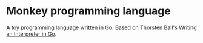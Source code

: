 # Monkey programming language

A toy programming language written in Go. Based on Thorsten Ball's [Writing an Interpreter in Go](https://interpreterbook.com/).
